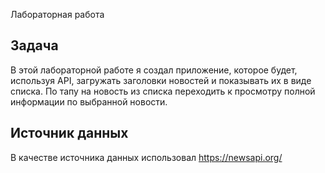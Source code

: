 Лабораторная работа

## Задача

В этой лабораторной работе я создал приложение, которое будет, используя API, загружать заголовки новостей и показывать их в виде списка. По тапу на новость из списка переходить к просмотру полной информации по выбранной новости.

## Источник данных

В качестве источника данных использовал <https://newsapi.org/>
